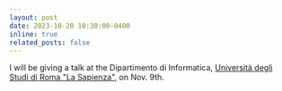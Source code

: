 ```yaml
---
layout: post
date: 2023-10-20 10:30:00-0400
inline: true
related_posts: false
---
```


I will be giving a talk at the Dipartimento di Informatica, [Università degli Studi di Roma "La Sapienza"](https://www.uniroma1.it/en), on Nov. 9th.
